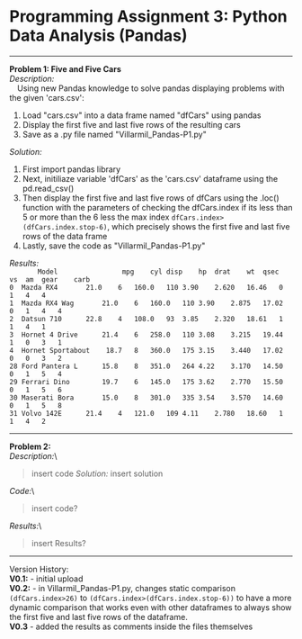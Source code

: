 # Programming Assignment 3: Python Data Analysis (Pandas)

** **

**Problem 1: Five and Five Cars**\
*Description:*\
&emsp;Using new Pandas knowledge to solve pandas displaying problems with the given 'cars.csv':
1. Load "cars.csv" into a data frame named "dfCars" using pandas
2. Display the first five and last five rows of the resulting cars
3. Save as a .py file named "Villarmil_Pandas-P1.py"

*Solution:*
  1. First import pandas library
  2. Next, initiliaze variable 'dfCars' as the 'cars.csv' dataframe using the pd.read_csv()
  3. Then display the first five and last five rows of dfCars using the .loc() function with the parameters of checking the dfCars.index if its less than 5 or more than the 6 less the max index `dfCars.index>(dfCars.index.stop-6)`, which precisely shows the first five and last five rows of the data frame
  4. Lastly, save the code as "Villarmil_Pandas-P1.py"

*Results:*\
`       Model                mpg	cyl	disp	hp	drat	wt	qsec	vs	am	gear	carb`\
`0	Mazda RX4	    21.0	6	160.0	110	3.90	2.620	16.46	0	1	4	4`\
`1	Mazda RX4 Wag	    21.0	6	160.0	110	3.90	2.875	17.02	0	1	4	4`\
`2	Datsun 710	    22.8	4	108.0	93	3.85	2.320	18.61	1	1	4	1`\
`3	Hornet 4 Drive	    21.4	6	258.0	110	3.08	3.215	19.44	1	0	3	1`\
`4	Hornet Sportabout    18.7	8	360.0	175	3.15	3.440	17.02	0	0	3	2`\
`28	Ford Pantera L	    15.8	8	351.0	264	4.22	3.170	14.50	0	1	5	4`\
`29	Ferrari Dino	    19.7	6	145.0	175	3.62	2.770	15.50	0	1	5	6`\
`30	Maserati Bora	    15.0	8	301.0	335	3.54	3.570	14.60	0	1	5	8`\
`31	Volvo 142E	    21.4	4	121.0	109	4.11	2.780	18.60	1	1	4	2`

** **
  
**Problem 2:**\
*Description:*\
  >insert code
*Solution:*
  >insert solution

*Code:*\
  >insert code?

*Results:*\
  >insert Results?

** **

Version History:\
**V0.1:** - initial upload\
**V0.2:** - in Villarmil_Pandas-P1.py, changes static comparison `(dfCars.index>26)` to `(dfCars.index>(dfCars.index.stop-6))` to have a more dynamic comparison that works even with other dataframes to always show the first five and last five rows of the dataframe.\
**V0.3** - added the results as comments inside the files themselves
